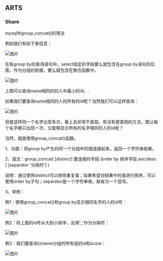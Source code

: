## ARTS

### Share

mysql中group_concat()的用法

例如我们有如下表信息：

![图片](https://images-cdn.shimo.im/kBp4ckmqvUcGN2Qm/u_2135681378_882006691_fm_173_app_25_f_JPEG.jpg!thumbnail)

在有group by的查询语句中，select指定的字段要么就包含在group by语句的后面，作为分组的依据，要么就包含在聚合函数中。

![图片](https://images-cdn.shimo.im/tgF0WCUtWHkrFOOV/2.jpg!thumbnail)

上图可以查询name相同的的人中最小的id。.

如果我们要查询name相同的人的所有的id呢？当然我们可以这样查询：

![图片](https://images-cdn.shimo.im/HF1abS6U5iMixiLV/3.jpg!thumbnail)

但是这样同一个名字出现多次，看上去非常不直观。有没有更直观的方法，既让每个名字都只出现一次，又能够显示所有的名字相同的人的id呢？

当然，就是使用group_concat()函数。

1、功能：将group by产生的同一个分组中的值连接起来，返回一个字符串结果。

2、语法：group_concat( [distinct] 要连接的字段 [order by 排序字段 asc/desc ] [separator '分隔符'] )

说明：通过使用distinct可以排除重复值；如果希望对结果中的值进行排序，可以使用order by子句；separator是一个字符串值，缺省为一个逗号。

3、举例：

例1：使用group_concat()和group by显示相同名字的人的id号：

![图片](https://images-cdn.shimo.im/E4LazhnIlYoQZaKJ/4.jpg!thumbnail)

例2：将上面的id号从大到小排序，且用'_'作为分隔符：

![图片](https://images-cdn.shimo.im/WixSmY3rJdMdqFqY/5.jpg!thumbnail)

例3：我们要查询以name分组的所有组的id和score：

![图片](https://images-cdn.shimo.im/WK6wgGJDzF85a4sx/6.jpg!thumbnail)

